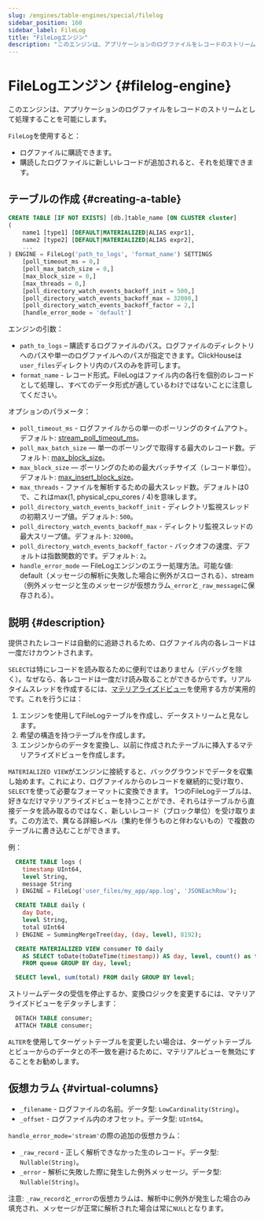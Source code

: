 ```yaml
---
slug: /engines/table-engines/special/filelog
sidebar_position: 160
sidebar_label: FileLog
title: "FileLogエンジン"
description: "このエンジンは、アプリケーションのログファイルをレコードのストリームとして処理することを可能にします。"
---
```


# FileLogエンジン {#filelog-engine}

このエンジンは、アプリケーションのログファイルをレコードのストリームとして処理することを可能にします。

`FileLog`を使用すると：

- ログファイルに購読できます。
- 購読したログファイルに新しいレコードが追加されると、それを処理できます。

## テーブルの作成 {#creating-a-table}

``` sql
CREATE TABLE [IF NOT EXISTS] [db.]table_name [ON CLUSTER cluster]
(
    name1 [type1] [DEFAULT|MATERIALIZED|ALIAS expr1],
    name2 [type2] [DEFAULT|MATERIALIZED|ALIAS expr2],
    ...
) ENGINE = FileLog('path_to_logs', 'format_name') SETTINGS
    [poll_timeout_ms = 0,]
    [poll_max_batch_size = 0,]
    [max_block_size = 0,]
    [max_threads = 0,]
    [poll_directory_watch_events_backoff_init = 500,]
    [poll_directory_watch_events_backoff_max = 32000,]
    [poll_directory_watch_events_backoff_factor = 2,]
    [handle_error_mode = 'default']
```

エンジンの引数：

- `path_to_logs` – 購読するログファイルのパス。ログファイルのディレクトリへのパスや単一のログファイルへのパスが指定できます。ClickHouseは`user_files`ディレクトリ内のパスのみを許可します。
- `format_name` - レコード形式。FileLogはファイル内の各行を個別のレコードとして処理し、すべてのデータ形式が適しているわけではないことに注意してください。

オプションのパラメータ：

- `poll_timeout_ms` - ログファイルからの単一のポーリングのタイムアウト。デフォルト: [stream_poll_timeout_ms](../../../operations/settings/settings.md#stream_poll_timeout_ms)。
- `poll_max_batch_size` — 単一のポーリングで取得する最大のレコード数。デフォルト: [max_block_size](../../../operations/settings/settings.md#setting-max_block_size)。
- `max_block_size` — ポーリングのための最大バッチサイズ（レコード単位）。デフォルト: [max_insert_block_size](../../../operations/settings/settings.md#max_insert_block_size)。
- `max_threads` - ファイルを解析するための最大スレッド数。デフォルトは0で、これはmax(1, physical_cpu_cores / 4)を意味します。
- `poll_directory_watch_events_backoff_init` - ディレクトリ監視スレッドの初期スリープ値。デフォルト: `500`。
- `poll_directory_watch_events_backoff_max` - ディレクトリ監視スレッドの最大スリープ値。デフォルト: `32000`。
- `poll_directory_watch_events_backoff_factor` - バックオフの速度、デフォルトは指数関数的です。デフォルト: `2`。
- `handle_error_mode` — FileLogエンジンのエラー処理方法。可能な値: default（メッセージの解析に失敗した場合に例外がスローされる）、stream（例外メッセージと生のメッセージが仮想カラム`_error`と`_raw_message`に保存される）。

## 説明 {#description}

提供されたレコードは自動的に追跡されるため、ログファイル内の各レコードは一度だけカウントされます。

`SELECT`は特にレコードを読み取るために便利ではありません（デバッグを除く）。なぜなら、各レコードは一度だけ読み取ることができるからです。リアルタイムスレッドを作成するには、[マテリアライズドビュー](../../../sql-reference/statements/create/view.md)を使用する方が実用的です。これを行うには：

1. エンジンを使用してFileLogテーブルを作成し、データストリームと見なします。
2. 希望の構造を持つテーブルを作成します。
3. エンジンからのデータを変換し、以前に作成されたテーブルに挿入するマテリアライズドビューを作成します。

`MATERIALIZED VIEW`がエンジンに接続すると、バックグラウンドでデータを収集し始めます。これにより、ログファイルからのレコードを継続的に受け取り、`SELECT`を使って必要なフォーマットに変換できます。
1つのFileLogテーブルは、好きなだけマテリアライズドビューを持つことができ、それらはテーブルから直接データを読み取るのではなく、新しいレコード（ブロック単位）を受け取ります。この方法で、異なる詳細レベル（集約を伴うものと伴わないもの）で複数のテーブルに書き込むことができます。

例：

``` sql
  CREATE TABLE logs (
    timestamp UInt64,
    level String,
    message String
  ) ENGINE = FileLog('user_files/my_app/app.log', 'JSONEachRow');

  CREATE TABLE daily (
    day Date,
    level String,
    total UInt64
  ) ENGINE = SummingMergeTree(day, (day, level), 8192);

  CREATE MATERIALIZED VIEW consumer TO daily
    AS SELECT toDate(toDateTime(timestamp)) AS day, level, count() as total
    FROM queue GROUP BY day, level;

  SELECT level, sum(total) FROM daily GROUP BY level;
```

ストリームデータの受信を停止するか、変換ロジックを変更するには、マテリアライズドビューをデタッチします：

``` sql
  DETACH TABLE consumer;
  ATTACH TABLE consumer;
```

`ALTER`を使用してターゲットテーブルを変更したい場合は、ターゲットテーブルとビューからのデータとの不一致を避けるために、マテリアルビューを無効にすることをお勧めします。

## 仮想カラム {#virtual-columns}

- `_filename` - ログファイルの名前。データ型: `LowCardinality(String)`。
- `_offset` - ログファイル内のオフセット。データ型: `UInt64`。

`handle_error_mode='stream'`の際の追加の仮想カラム：

- `_raw_record` - 正しく解析できなかった生のレコード。データ型: `Nullable(String)`。
- `_error` - 解析に失敗した際に発生した例外メッセージ。データ型: `Nullable(String)`。

注意: `_raw_record`と`_error`の仮想カラムは、解析中に例外が発生した場合のみ填充され、メッセージが正常に解析された場合は常に`NULL`となります。
